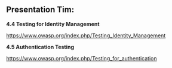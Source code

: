 ## Presentation Tim:


**4.4 Testing for Identity Management**

https://www.owasp.org/index.php/Testing_Identity_Management

**4.5 Authentication Testing**

https://www.owasp.org/index.php/Testing_for_authentication
